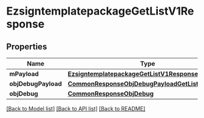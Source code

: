 # EzsigntemplatepackageGetListV1Response

## Properties
Name | Type | Description | Notes
------------ | ------------- | ------------- | -------------
**mPayload** | [**EzsigntemplatepackageGetListV1ResponseMPayload**](EzsigntemplatepackageGetListV1ResponseMPayload.md) |  | 
**objDebugPayload** | [**CommonResponseObjDebugPayloadGetList**](CommonResponseObjDebugPayloadGetList.md) |  | [optional] 
**objDebug** | [**CommonResponseObjDebug**](CommonResponseObjDebug.md) |  | [optional] 

[[Back to Model list]](../README.md#documentation-for-models) [[Back to API list]](../README.md#documentation-for-api-endpoints) [[Back to README]](../README.md)


